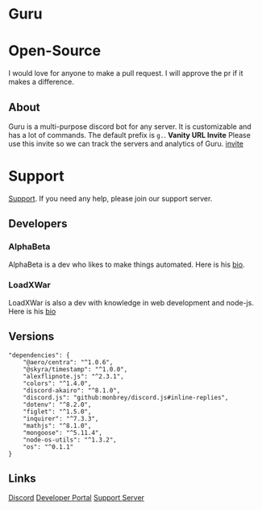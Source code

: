 # Guru
# Open-Source
I would love for anyone to make a pull request. I will approve the pr if it makes a difference.
## About
Guru is a multi-purpose discord bot for any server. It is customizable and has a lot of commands. The default prefix is `g.`.
**Vanity URL Invite** Please use this invite so we can track the servers and analytics of Guru. [invite](https://dsc.gg/guru)
# Support
[Support](https://dsc.gg/black). If you need any help, please join our support server.
## Developers
### AlphaBeta
AlphaBeta is a dev who likes to make things automated. Here is his [bio](https://dsc.bio/alphabeta).
### LoadXWar
LoadXWar is also a dev with knowledge in web development and node-js. Here is his [bio](https://dsc.bio/loadxwar)
## Versions
```
"dependencies": {
    "@aero/centra": "^1.0.6",
    "@skyra/timestamp": "^1.0.0",
    "alexflipnote.js": "^2.3.1",
    "colors": "^1.4.0",
    "discord-akairo": "^8.1.0",
    "discord.js": "github:monbrey/discord.js#inline-replies",
    "dotenv": "^8.2.0",
    "figlet": "^1.5.0",
    "inquirer": "^7.3.3",
    "mathjs": "^8.1.0",
    "mongoose": "^5.11.4",
    "node-os-utils": "^1.3.2",
    "os": "^0.1.1"
}
```
## Links
[Discord](https://discord.com)
[Developer Portal](https://discord.com/developers)
[Support Server](https://dsc.gg/black)
